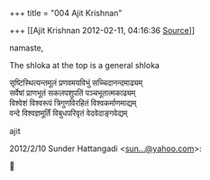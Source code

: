 +++
title = "004 Ajit Krishnan"

+++
[[Ajit Krishnan	2012-02-11, 04:16:36 [Source](https://groups.google.com/g/samskrita/c/DaLlV4MFEXE)]]



namaste,

The shloka at the top is a general shloka

सृष्टिस्थित्यन्तमूलं प्रणवमयविभुं सच्चिदानन्दमाढ्यम्  
सर्वेषां प्राणभूतं सकलपशुपतिं पञ्चभूतात्मकाढ्यम्  
विश्वेशं विश्वरूपं त्रिगुणविरहितं विश्वकर्माणमाद्यम्  
वन्दे विश्वज्ञमूर्तिं विबुधपरिवृतं वेदवेदाङ्गवेद्यम्

ajit

  
2012/2/10 Sunder Hattangadi \<[sun...@yahoo.com]()\>:



